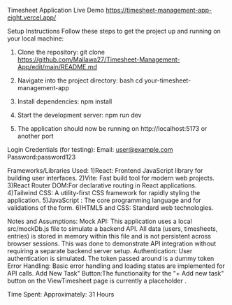 Timesheet Application
Live Demo
https://timesheet-management-app-eight.vercel.app/

Setup Instructions
Follow these steps to get the project up and running on your local machine:

1. Clone the repository:
    git clone https://github.com/Mallawa27/Timesheet-Management-App/edit/main/README.md

2. Navigate into the project directory:
   bash
    cd your-timesheet-management-app
   
4.  Install dependencies:
    npm install
 
5. Start the development server:
   npm run dev
   
7.  The application should now be running on http://localhost:5173 or another port 

Login Credentials (for testing):
Email: user@example.com
Password:password123

 Frameworks/Libraries Used:
 1)React: Frontend JavaScript library for building user interfaces.
 2)Vite: Fast build tool for modern web projects.
 3)React Router DOM:For declarative routing in React applications.
 4)Tailwind CSS: A utility-first CSS framework for rapidly styling the application.
 5)JavaScript : The core programming language and for validations of the form.
 6)HTML5 and CSS: Standard web technologies.

Notes and Assumptions:
Mock API: This application uses a local src/mockDb.js file to simulate a backend API. All data (users, timesheets, entries) is stored in memory within this file and is not persistent across browser sessions. This was done to demonstrate API integration without requiring a separate backend server setup.
Authentication: User authentication is simulated. The token passed around is a dummy token 
Error Handling: Basic error handling and loading states are implemented for API calls.
Add New Task" Button:The functionality for the "+ Add new task" button on the ViewTimesheet page is currently a placeholder .

Time Spent:
Approximately: 31 Hours
